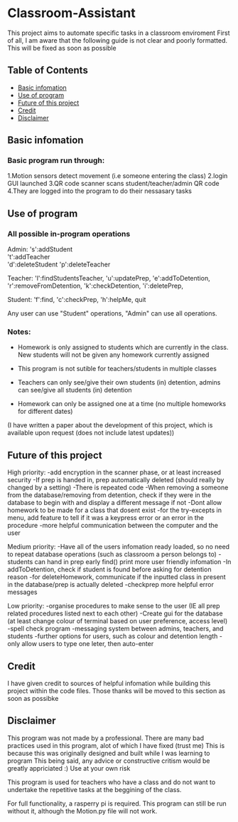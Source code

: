 # Classroom-Assistant
This project aims to automate specific tasks in a classroom enviroment
First of all, I am aware that the following guide is not clear and poorly formatted. This will be fixed as soon as possible

## Table of Contents

* [Basic infomation](#Basic-info)
* [Use of program](#Use-of-program)
* [Future of this project](#Future)
* [Credit](#Credit)
* [Disclaimer](#Disclaimer)

## Basic infomation
### Basic program run through:
1.Motion sensors detect movement (i.e someone entering the class)
2.login GUI launched
3.QR code scanner scans student/teacher/admin QR code
4.They are logged into the program to do their nessasary tasks

## Use of program
### All possible in-program operations
Admin:
's':addStudent	
't':addTeacher	
'd':deleteStudent 
'p':deleteTeacher

Teacher:
'l':findStudentsTeacher, 
'u':updatePrep, 
'e':addToDetention, 
'r':removeFromDetention, 
'k':checkDetention, 
'i':deletePrep,

Student:
'f':find,
'c':checkPrep,
'h':helpMe, 
quit

Any user can use "Student" operations, "Admin" can use all operations.

### Notes:
- Homework is only assigned to students which are currently in the class. New students will not be given any homework currently assigned

- This program is not sutible for teachers/students in multiple classes

- Teachers can only see/give their own students (in) detention, admins can see/give all students (in) detention

- Homework can only be assigned one at a time (no multiple homeworks for different dates)

(I have written a paper about the development of this project, which is available upon request (does not include latest updates))



## Future of this project

High priority:
-add encryption in the scanner phase, or at least increased security
-If prep is handed in, prep automatically deleted (should really by changed by a setting)
-There is repeated code
-When removing a someone from the database/removing from detention, check if they were in the database to begin with and display a different message if not
-Dont allow homework to be made for a class that dosent exist
-for the try-excepts in menu, add feature to tell if it was a keypress error or an error in the procedure
-more helpful communication between the computer and the user

Medium priority:
-Have all of the users infomation ready loaded, so no need to repeat database operations (such as classroom a person belongs to)
-students can hand in prep early
find() print more user friendly infomation
-In addToDetention, check if student is found before asking for detention reason
-for deleteHomework, communicate if the inputted class in present in the database/prep is actually deleted
-checkprep more helpful error messages

Low priority:
-organise procedures to make sense to the user (IE all prep related procedures listed next to each other)
-Create gui for the database (at least change colour of terminal based on user preference, access level)
-spell check program
-messaging system between admins, teachers, and students
-further options for users, such as colour and detention length
-only allow users to type one leter, then auto-enter


## Credit
I have given credit to sources of helpful infomation while building this project within the code files. Those thanks will be moved to this section as soon as possibke


## Disclaimer
This program was not made by a professional. 
There are many bad practices used in this program, alot of which I have fixed (trust me)
This is because this was originally designed and built while I was learning to program
This being said, any advice or constructive critism would be greatly appriciated :)
Use at your own risk



This program is used for teachers who have a class and do not want to undertake the repetitive tasks at the beggining of the class.

For full functionality, a rasperry pi is required. This program can still be run without it, although the Motion.py file will not work.



